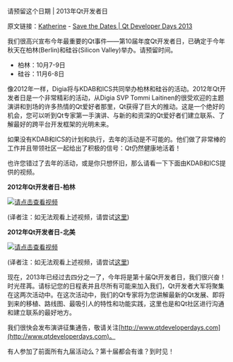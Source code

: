 请预留这个日期 | 2013年Qt开发者日

原文链接：[Katherine](https://blog.qt.digia.com/blog/author/kabarrios/) - [Save the Dates | Qt Developer Days 2013](http://blog.qt.digia.com/blog/2013/04/05/save-the-dates-qt-developer-days-2013/)
 
我们很高兴宣布今年最重要的Qt事件——第10届年度Qt开发者日，已确定于今年秋天在柏林(Berlin)和硅谷(Silicon Valley)举办。请预留时间。
 
* 柏林：10月7-9日
* 硅谷：11月6-8日
 
像2012年一样，Digia将与KDAB和ICS共同举办柏林和硅谷的活动。2012年Qt开发者日是一个非常精彩的活动，从Digia SVP Tommi Laitinen的很受欢迎的主题演讲和到场的许多热情的Qt爱好者那里，Qt获得了巨大的推动。这是一个绝好的机会，您可以听到Qt专家第一手演讲、与新的和资深的Qt爱好者们建立联系、了解最好的跨平台开发框架的光明未来。
 
如果没有KDAB和ICS的计划和执行，去年的活动是不可能的。他们做了非常棒的工作并且带领社区一起给出了积极的信号：Qt仍然健康地活着！
 
也许您错过了去年的活动，或是你只想怀旧，那么请看一下下面由KDAB和ICS提供的视频。
 
**2012年Qt开发者日-柏林**
<p><a href="http://www.youtube.com/watch?v=34NrGbcKe6I"><img class="aligncenter size-medium wp-image-34964" src="http://img.youtube.com/vi/34NrGbcKe6I/0.jpg" alt="请点击查看视频" /></a></p>
 
(译者注：如无法观看上述视频，请尝试[这里](http://v.youku.com/v_show/id_XNTM5NDA1NjUy.html))
 
**2012年Qt开发者日-北美**
<p><a href="http://www.youtube.com/watch?v=ulWSMl8gFIQ"><img class="aligncenter size-medium wp-image-34964" src="http://img.youtube.com/vi/ulWSMl8gFIQ/0.jpg" alt="请点击查看视频" /></a></p>
 
(译者注：如无法观看上述视频，请尝试[这里](http://v.youku.com/v_show/id_XNTM5NDA3Mjc2.html))
 
现在，2013年已经过去四分之一了，今年将是第十届Qt开发者日，我们很兴奋！时光荏苒。请标记您的日程表并且尽所有可能来加入我们，Qt开发者大军将聚集在这两次活动中。在这次活动中，我们的Qt专家将为您讲解最新的Qt发展、即将到来的移植、路线图、最吸引人的特性和功能实践，这里也是和Qt社区进行沟通和建立联系的最好地方。
 
我们很快会发布演讲征集通告，敬请关注[http://www.qtdeveloperdays.com](http://www.qtdeveloperdays.com)。
 
有人参加了前面所有九届活动么？第十届都会有谁？到时见！
